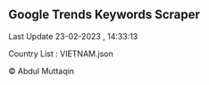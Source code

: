 

## Google Trends Keywords Scraper 
 
Last Update 23-02-2023 , 14:33:13

Country List :
VIETNAM.json



© Abdul Muttaqin 
